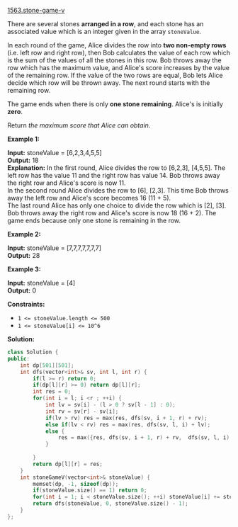 [1563.stone-game-v](https://leetcode.com/problems/stone-game-v/)  

There are several stones **arranged in a row**, and each stone has an associated value which is an integer given in the array `stoneValue`.

In each round of the game, Alice divides the row into **two non-empty rows** (i.e. left row and right row), then Bob calculates the value of each row which is the sum of the values of all the stones in this row. Bob throws away the row which has the maximum value, and Alice's score increases by the value of the remaining row. If the value of the two rows are equal, Bob lets Alice decide which row will be thrown away. The next round starts with the remaining row.

The game ends when there is only **one stone remaining**. Alice's is initially **zero**.

Return _the maximum score that Alice can obtain_.

**Example 1:**

  
**Input:** stoneValue = \[6,2,3,4,5,5\]  
**Output:** 18  
**Explanation:** In the first round, Alice divides the row to \[6,2,3\], \[4,5,5\]. The left row has the value 11 and the right row has value 14. Bob throws away the right row and Alice's score is now 11.  
In the second round Alice divides the row to \[6\], \[2,3\]. This time Bob throws away the left row and Alice's score becomes 16 (11 + 5).  
The last round Alice has only one choice to divide the row which is \[2\], \[3\]. Bob throws away the right row and Alice's score is now 18 (16 + 2). The game ends because only one stone is remaining in the row.  

**Example 2:**

  
**Input:** stoneValue = \[7,7,7,7,7,7,7\]  
**Output:** 28  

**Example 3:**

  
**Input:** stoneValue = \[4\]  
**Output:** 0  

**Constraints:**

*   `1 <= stoneValue.length <= 500`
*   `1 <= stoneValue[i] <= 10^6`  



**Solution:**  

```cpp
class Solution {
public:
    int dp[501][501];
    int dfs(vector<int>& sv, int l, int r) {
        if(l >= r) return 0;
        if(dp[l][r] >= 0) return dp[l][r];
        int res = 0;
        for(int i = l; i <r ; ++i) {
            int lv = sv[i] - (l > 0 ? sv[l - 1] : 0);
            int rv = sv[r] - sv[i];
            if(lv > rv) res = max(res, dfs(sv, i + 1, r) + rv);
            else if(lv < rv) res = max(res, dfs(sv, l, i) + lv);
            else {
                res = max({res, dfs(sv, i + 1, r) + rv,  dfs(sv, l, i) + lv});
            }
            
        }
        return dp[l][r] = res;
    }
    int stoneGameV(vector<int>& stoneValue) {
        memset(dp, -1, sizeof(dp));
        if(stoneValue.size() == 1) return 0;
        for(int i = 1; i < stoneValue.size(); ++i) stoneValue[i] += stoneValue[i - 1];
        return dfs(stoneValue, 0, stoneValue.size() - 1);
    }
};
```
      